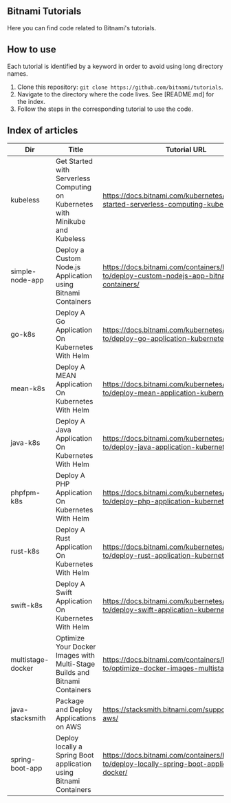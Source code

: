 Bitnami Tutorials
-----------------
Here you can find code related to Bitnami's tutorials.

How to use
----------
Each tutorial is identified by a keyword in order to avoid using long directory names.

1. Clone this repository: `git clone https://github.com/bitnami/tutorials`.
2. Navigate to the directory where the code lives. See [README.md] for the index.
3. Follow the steps in the corresponding tutorial to use the code.

Index of articles
-----------------

|  Dir       |                            Title						     |        Tutorial URL                                                                  |
|------------|-------------------------------------------------------------------------------|--------------------------------------------------------------------------------------|
|kubeless    |Get Started with Serverless Computing on Kubernetes with Minikube and Kubeless |https://docs.bitnami.com/kubernetes/how-to/get-started-serverless-computing-kubeless/ |
|simple-node-app|Deploy a Custom Node.js Application using Bitnami Containers        | https://docs.bitnami.com/containers/how-to/deploy-custom-nodejs-app-bitnami-containers/ |
| go-k8s     | Deploy A Go Application On Kubernetes With Helm                                | https://docs.bitnami.com/kubernetes/how-to/deploy-go-application-kubernetes-helm/    |
|mean-k8s    | Deploy A MEAN Application On Kubernetes With Helm                             | https://docs.bitnami.com/kubernetes/how-to/deploy-mean-application-kubernetes-helm/  | 
|java-k8s    | Deploy A Java Application On Kubernetes With Helm                             | https://docs.bitnami.com/kubernetes/how-to/deploy-java-application-kubernetes-helm/  | 
|phpfpm-k8s  | Deploy A PHP Application On Kubernetes With Helm                             | https://docs.bitnami.com/kubernetes/how-to/deploy-php-application-kubernetes-helm/  | 
|rust-k8s    | Deploy A Rust Application On Kubernetes With Helm                             | https://docs.bitnami.com/kubernetes/how-to/deploy-rust-application-kubernetes-helm/  | 
|swift-k8s    | Deploy A Swift Application On Kubernetes With Helm                             | https://docs.bitnami.com/kubernetes/how-to/deploy-swift-application-kubernetes-helm/  | 
|multistage-docker    | Optimize Your Docker Images with Multi-Stage Builds and Bitnami Containers | https://docs.bitnami.com/containers/how-to/optimize-docker-images-multistage-builds/  | 
|java-stacksmith    | Package and Deploy Applications on AWS | https://stacksmith.bitnami.com/support/quickstart-aws/  | 
|spring-boot-app| Deploy locally a Spring Boot application using Bitnami Containers | https://docs.bitnami.com/containers/how-to/deploy-locally-spring-boot-application-docker/ | 
